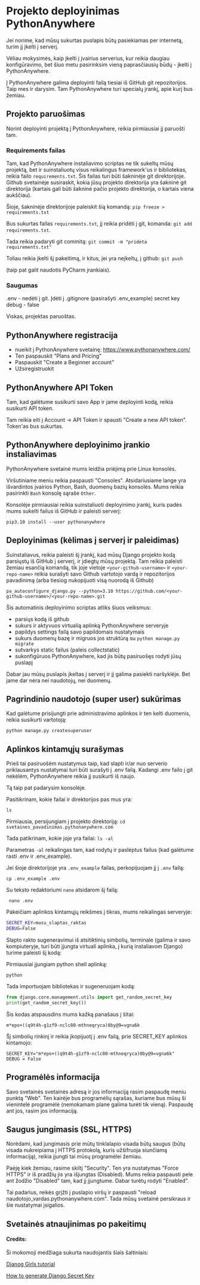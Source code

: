 # Projekto deployinimas PythonAnywhere

Jei norime, kad mūsų sukurtas puslapis būtų pasiekiamas per internetą, turim jį įkelti į serverį.

Vėliau mokysimės, kaip įkelti į įvairius serverius, kur reikia daugiau konfigūravimo, bet šiuo metu pasirinksim vieną paprasčiausių būdų - įkelti į PythonAnywhere. 

Į PythonAnywhere galima deployinti failą tiesiai iš GitHub git repozitorijos. Taip mes ir darysim. Tam PythonAnywhere turi specialų įrankį, apie kurį bus žemiau.



## Projekto paruošimas

Norint deployinti projektą į PythonAnywhere, reikia pirmiausiai jį paruošti tam. 

### Requirements failas

Tam, kad PythonAnywhere instaliavimo scriptas ne tik sukeltų mūsų projektą, bet ir suinstaliuotų visus reikalingus framework'us ir bibliotekas, reikia failo `requirements.txt`. 
Šis failas turi būti šakninėje git direktorijoje. 
Github svetainėje susiraskit, kokia jūsų projekto direktorija yra šakninė git direktorija (kartais gali būti šakninė pačio projekto direktorija, o kartais viena aukščiau). 

Šioje, šakninėje direktorijoje paleiskit šią komandą: `pip freeze > requirements.txt`

Bus sukurtas failas `requirements.txt`, jį reikia pridėti į git, komanda:
```git add requirements.txt```. 

Tada reikia padaryti git commitą: 
```git commit -m "pridėta requirements.txt"```


Toliau reikia įkelti šį pakeitimą, ir kitus, jei yra neįkeltų, į github: 
```git push``` 

(taip pat galit naudotis PyCharm įrankiais).

### Saugumas

.env - nedėti į git. Įdėti į .gitignore (pasirašyti .env_example)
secret key
debug - false



Viskas, projektas paruoštas. 

## PythonAnywhere registracija

- nueikit į PythonAnywhere svetainę: https://www.pythonanywhere.com/
- Ten paspauskit "Plans and Pricing"
- Paspauskit "Create a Beginner account"
- Užsiregistruokit

## PythonAnywhere API Token

Tam, kad galėtume susikurti savo App ir jame deployinti kodą, reikia susikurti API token. 

Tam reikia eiti į Account -> API Token ir spausti "Create a new API token". Token'as bus sukurtas.

## PythonAnywhere deployinimo įrankio instaliavimas

PythonAnywhere svetainė mums leidžia priėjimą prie Linux konsolės. 

Viršutiniame meniu reikia paspausti "Consoles". Atsidariusiame lange yra išvardintos įvairios Python, Bash, duomenų bazių konsolės. Mums reikia pasirinkti `Bash` konsolę sąraše `Other`. 

Konsolėje pirmiausiai reikia suinstaliuoti deployinimo įrankį, kuris padės mums sukelti failus iš GitHub ir paleisti serverį:

```
pip3.10 install --user pythonanywhere
```

## Deployinimas (kėlimas į serverį ir paleidimas)

Suinstaliavus, reikia paleisti šį įrankį, kad mūsų Django projekto kodą parsiųstų iš GitHub į serverį, ir įdiegtų mūsų projektą. Tam reikia paleisti žemiau esančią komandą, 
tik joje vietoje `<your-github-username>` ir `<your-repo-name>` reikia surašyti savo Github vartotojo vardą ir repozitorijos pavadinimą (arba tiesiog nukopijuoti visą nuorodą iš Github)

```
pa_autoconfigure_django.py --python=3.10 https://github.com/<your-github-username>/<your-repo-name>.git
```

Šis automatinis deployinimo scriptas atliks šiuos veiksmus:
  
  - parsiųs kodą iš github
  - sukurs ir aktyvuos virtualią aplinką PythonAnywhere serveryje
  - papildys settings failą savo papildomais nustatymais
  - sukurs duomenų bazę ir migruos jos struktūrą su `python manage.py migrate`
  - sutvarkys static failus (paleis collectstatic)
  - sukonfigūruos PythonAnywhere, kad jis būtų pasiruošęs rodyti jūsų puslapį

Dabar jau mūsų puslapis įkeltas į serverį ir jį galima pasiekti naršyklėje. Bet jame dar nėra nei naudotojų, nei duomenų.
  
  
## Pagrindinio naudotojo (super user) sukūrimas
  
Kad galėtume prisijungti prie administravimo aplinkos ir ten kelti duomenis, reikia susikurti vartotoją:
  
```python manage.py createsuperuser```

## Aplinkos kintamųjų surašymas
  
Prieš tai pasiruošėm nustatymus taip, kad slapti ir/ar nuo serverio priklausantys nustatymai turi būti surašyti į .env failą. Kadangi .env failo į git nekėlėm, PythonAnywhere reikia jį susikurti iš naujo. 

Tą taip pat padarysim konsolėje. 

Pasitikrinam, kokie failai ir direktorijos pas mus yra:

```ls```

Pirmiausia, persijungiam į projekto direktoriją:
```cd svetaines_pavadinimas.pythonanywhere.com```

Tada patikrinam, kokie joje yra failai:
```ls -al```

Parametras `-al` reikalingas tam, kad rodytų ir paslėptus failus (kad galėtume rasti .env ir .env_example).

Jei šioje direktorijoje yra `.env_example` failas, perkopijuojam jį į `.env` failą:

```cp .env_example .env```

Su teksto redaktoriumi `nano` atsidarom šį failą:

``` nano .env```

Pakeičiam aplinkos kintamųjų reikšmes į tikras, mums reikalingas serveryje:

```bash
SECRET_KEY=musu_slaptas_raktas
DEBUG=False
```

Slapto rakto sugeneravimui iš atsitiktinių simbolių, terminale (galima ir savo kompiuteryje, turi būti įjungta virtuali aplinka, į kurią instaliavom Django) turime paleisti šį kodą:

Pirmiausiai įjungiam python shell aplinką:

```python```

Tada importuojam bibliotekas ir sugeneruojam kodą:

```python
from django.core.management.utils import get_random_secret_key
print(get_random_secret_key())
```

Šis kodas atspausdins mums kažką panašaus į šitai:

```m*epo+((q9t4h-g1zf9-nclc80-mthneqryca)0by@9=vgna6k```

Šį simbolių rinkinį ir reikia įkopijuotį į .env failą, prie SECRET_KEY aplinkos kintamojo:

```
SECRET_KEY="m*epo+((q9t4h-g1zf9-nclc80-mthneqryca)0by@9=vgna6k"
DEBUG = False
```


## Programėlės informacija

Savo svetainės svetainės adresą ir jos informaciją rasim paspaudę meniu punktą "Web". Ten kairėje bus programėlių sąrašas, kuriame bus mūsų ši vienintelė programėlė (nemokamam plane galima turėti tik vieną). Paspaudę ant jos, rasim jos informaciją.
  
## Saugus jungimasis (SSL, HTTPS)

Norėdami, kad jungimasis prie mūtų tinklalapio visada būtų saugus (būtų visada nukreipiama į HTTPS protokolą, kuris užšifruoja siunčiamą informaciją), reikia įjungti tai mūsų programėlei žemiau. 

Paėję kiek žemiau, rasime skiltį "Security". Ten yra nustatymas "Force HTTPS" ir iš pradžių jis yra išjungtas (Disabled). Mums reikia paspausti pele ant žodžio "Disabled" tam, kad jį įjungtume. Dabar turėtų rodyti "Enabled".

Tai padarius, reikės grįžti į puslapio viršų ir paspausti "reload naudotojo_vardas.pythonanywhere.com". Tada mūsų svetainė persikraus ir šie nustatymai įsigalios.
  
## Svetainės atnaujinimas po pakeitimų



#### Credits:
Ši mokomoji medžiaga sukurta naudojantis šiais šaltiniais:

[Djanog Girls tutorial](https://tutorial.djangogirls.org/en/deploy/#setting-up-our-blog-on-pythonanywhere)

[How to generate Django Secret Key](https://codinggear.blog/django-generate-secret-key/)

